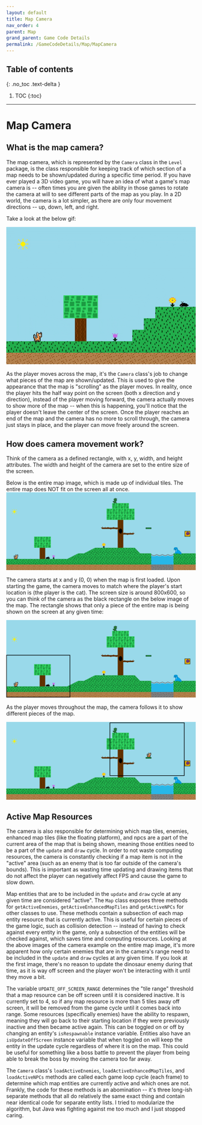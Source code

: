 ```yaml
---
layout: default
title: Map Camera
nav_order: 4
parent: Map
grand_parent: Game Code Details
permalink: /GameCodeDetails/Map/MapCamera
---
```


## Table of contents
{: .no_toc .text-delta }

1. TOC
{:toc}

---

# Map Camera

## What is the map camera?

The map camera, which is represented by the `Camera` class in the `Level` package, is the class responsible for keeping track of
which section of a map needs to be shown/updated during a specific time period. If you have ever played a 3D video game, you will have an
idea of what a game's map camera is -- often times you are given the ability in those games to rotate the camera at will to see different
parts of the map as you play. In a 2D world, the camera is a lot simpler, as there are only four movement directions -- up, down, left, and right.

Take a look at the below gif:

![playing-level.gif](../../../assets/images/playing-level.gif)

As the player moves across the map, it's the `Camera` class's job to change what pieces of the map are shown/updated. This is used to give
the appearance that the map is "scrolling" as the player moves. In reality, once the player hits the half way point on the screen (both x direction and y direction),
instead of the player moving forward, the camera actually moves to show more of the map -- when this is happening, you'll notice that the player doesn't leave the center of the screen. Once the player reaches an end of the map and the camera has no more to scroll through, the camera just stays in place, and the player can move freely around the screen.

## How does camera movement work?

Think of the camera as a defined rectangle, with x, y, width, and height attributes. The width and height of the camera are set to the
entire size of the screen.

Below is the entire map image, which is made up of individual tiles. The entire map does NOT fit on the screen all at once.
![entire-map.PNG](../../../assets/images/entire-map.PNG)

 
The camera starts at x and y (0, 0) when the map is first loaded. Upon starting the game, the camera moves
to match where the player's start location is (the player is the cat). The screen size is around 800x600, so you can think of the camera
as the black rectangle on the below image of the map. The rectangle shows that only a piece of the entire map is being shown on the screen
at any given time:

![entire-map-with-camera-1.png](../../../assets/images/entire-map-with-camera-1.png)

As the player moves throughout the map, the camera follows it to show different pieces of the map.

![entire-map-with-camera-1.png](../../../assets/images/entire-map-with-camera-2.png)


## Active Map Resources

The camera is also responsible for determining which map tiles, enemies, enhanced map tiles (like the floating platform), and npcs
are a part of the current area of the map that is being shown, meaning those entities need to be a part of the `update` and `draw` cycle. In order to not
waste computing resources, the camera is constantly checking if a map item is not in the "active" area (such as an enemy that is too far outside of the camera's bounds).
This is important as wasting time updating and drawing items that do not affect the player can negatively affect FPS and cause the game to slow down.

Map entities that are to be included in the `update` and `draw` cycle at any given time are considered "active".
The `Map` class exposes three methods for `getActiveEnemies`, `getActiveEnhancedMapTiles` and `getActiveNPCs` for other classes to use. 
These methods contain a subsection of each map entity resource that is currently active. This is useful for certain pieces of the game logic, such as collision detection -- instead of having to check against every entity in the game, only a subsection of the entities will be checked against, which saves time and computing resources. 
Looking at the above images of the camera example on the entire map image, it's more apparent how only certain enemies that are in the camera's range need to be included in the `update` and `draw` cycles at any given time. If you look at the first image, there's no reason to update the dinosaur enemy during that time, as it is way off screen and the player won't be interacting with it until they move a bit.

The variable `UPDATE_OFF_SCREEN_RANGE` determines the "tile range" threshold that a map resource can be off screen until it is considered inactive.
It is currently set to 4, so if any map resource is more than 5 tiles away off screen, it will be removed from the game cycle until
it comes back into range. Some resources (specifically enemies) have the ability to respawn, meaning they will go back to their
starting location if they were previously inactive and then became active again. This can be toggled on or off by changing an entity's `isRespawnable` instance variable.
Entities also have an `isUpdateOffScreen` instance variable that when toggled on will keep the entity in the update cycle regardless of where it is on the map.
This could be useful for something like a boss battle to prevent the player from being able to break the boss by moving the camera too far away.

The `Camera` class's `loadActiveEnemies`, `loadActiveEnhancedMapTiles`, and `loadActiveNPCs` methods are called each game loop cycle (each frame)
to determine which map entities are currently active and which ones are not. Frankly, the code for these methods is an abomination -- it's three long-ish separate methods that all do relatively the same exact thing and contain near identical code for separate entity lists. I tried to modularize the algorithm, but Java was fighting against me too much and I just stopped caring.